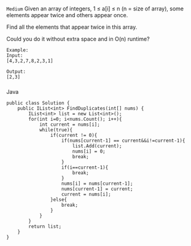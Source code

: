 ###
`Medium`
Given an array of integers, 1 ≤ a[i] ≤ n (n = size of array), some elements appear twice and others appear once.

Find all the elements that appear twice in this array.

Could you do it without extra space and in O(n) runtime?

```
Example:
Input:
[4,3,2,7,8,2,3,1]

Output:
[2,3]
```

###
Java

```
public class Solution {
    public IList<int> FindDuplicates(int[] nums) {
        IList<int> list = new List<int>();
        for(int i=0; i<nums.Count(); i++){
            int current = nums[i];
            while(true){
                if(current != 0){
                    if(nums[current-1] == current&&i!=current-1){
                        list.Add(current);
                        nums[i] = 0;
                        break;
                    }
                    if(i==current-1){
                        break;
                    }
                    nums[i] = nums[current-1];
                    nums[current-1] = current;
                    current = nums[i];
                }else{
                    break;
                }
            }
        }
        return list;
    }
}
```

